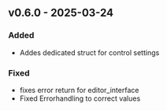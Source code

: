 ## v0.6.0 - 2025-03-24
### Added
* Addes dedicated struct for control settings
### Fixed
* fixes error return for editor_interface
* Fixed Errorhandling to correct values
